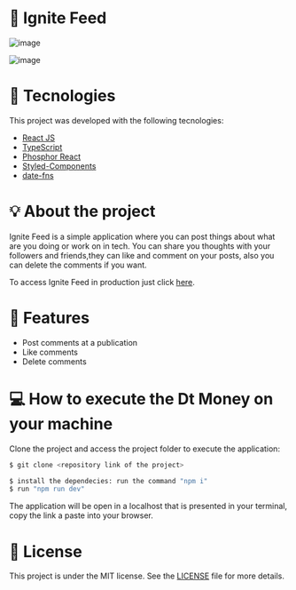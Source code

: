 # 🔖 Ignite Feed

![image](https://user-images.githubusercontent.com/56702492/209477547-d70ee2cf-76df-4fd5-b39a-b8040ceff0f3.png)

![image](https://user-images.githubusercontent.com/56702492/209477561-28d0316f-b9e3-4f84-a125-6e66377adab4.png)

# 🔧 Tecnologies

This project was developed with the following tecnologies:

- [React JS](https://reactjs.org)
- [TypeScript](https://www.typescriptlang.org/)
- [Phosphor React](https://phosphoricons.com/)
- [Styled-Components](https://styled-components.com/)
- [date-fns](https://date-fns.org/)

# 💡 About the project 

<p>
  Ignite Feed is a simple application where you can post things about what are you doing or work on in tech. You can share you thoughts with your followers and friends,they can like and comment on your posts, also you can delete the comments if you want.
  
  To access Ignite Feed in production just click <a href="https://ignite-feed-alpha.vercel.app/">here</a>.
</p>

# 🚀 Features

<ul>
  <li>Post comments at a publication</li>
  <li>Like comments</li>
  <li>Delete comments</li>
</ul>

# 💻 How to execute the Dt Money on your machine

<p>Clone the project and access the project folder to execute the application:</p>

```bash
$ git clone <repository link of the project>

$ install the dependecies: run the command "npm i"
$ run "npm run dev"
```

The application will be open in a localhost that is presented in your terminal, copy the link a paste into your browser.

# 📝 License

This project is under the MIT license. See the [LICENSE](LICENSE.md) file for more details.
